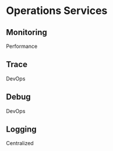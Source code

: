 # Operations Services

## Monitoring

Performance

## Trace

DevOps

## Debug

DevOps

## Logging

Centralized
